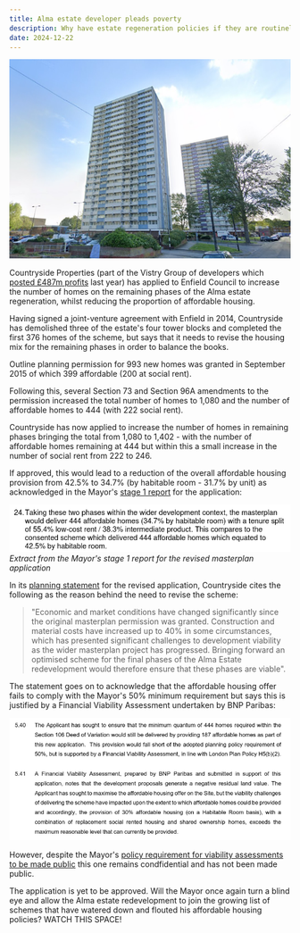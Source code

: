 ```yaml
---
title: Alma estate developer pleads poverty
description: Why have estate regeneration policies if they are routinely ignored?
date: 2024-12-22
---
```

![Alma estate photo](../estates/src/images/alma2.png)

Countryside Properties (part of the Vistry Group of developers which [posted £487m profits](https://www.vistrygroup.co.uk/sites/vistrygroup/files/2024-03/Vistry-Group-Full-Year-Results-Presentation-14.03.24-FINAL.pdf) last year) has applied to Enfield Council to increase the number of homes on the remaining phases of the Alma estate regeneration, whilst reducing the proportion of affordable housing.

Having signed a joint-venture agreement with Enfield in 2014, Countryside has demolished three of the estate's four tower blocks and completed the first 376 homes of the scheme, but says that it needs to revise the housing mix for the remaining phases in order to balance the books.


Outline planning permission for 993 new homes was granted in September 2015 of which 399 affordable (200 at social rent).

Following this, several Section 73 and Section 96A amendments to the permission increased the total number of homes to 1,080 and the number of affordable homes to 444 (with 222 social rent).

Countryside has now applied to increase the number of homes in remaining phases bringing the total from 1,080 to 1,402 - with the number of affordable homes remaining at 444 but within this a small increase in the number of social rent from 222 to 246. 

If approved, this would lead to a reduction of the overall affordable housing provision from 42.5% to 34.7% (by habitable room - 31.7% by unit) as acknowledged in the Mayor's [stage 1 report](https://planapps.london.gov.uk/planningapps/24-02608-FUL) for the application:

![extract from GLA report](../estates/src/images/almaglaextract.png)*Extract from the Mayor's stage 1 report for the revised masterplan application*

In its [planning statement](https://planningandbuildingcontrol.enfield.gov.uk/online-applications/files/229DEC099F1BA5271919E4E38B7D2BC8/pdf/24_02608_FUL-Alma_Phases_2B_and_3_Planning_and_Affordable_Housing_Statement-2959283.pdf) for the revised application, Countryside cites the following as the reason behind the need to revise the scheme:

> "Economic and market conditions have changed significantly since the original masterplan permission was granted. Construction and material costs have increased up to 40% in some circumstances, which has presented significant challenges to development viability as the wider masterplan project has progressed. Bringing forward an optimised scheme for the final phases of the Alma Estate redevelopment would therefore ensure that these phases are viable".

The statement goes on to acknowledge that the affordable housing offer fails to comply with the Mayor's 50% minimum requirement but says this is justified by a Financial Viability Assessment undertaken by BNP Paribas:

![planning statement screenshot](../estates/src/images/almaestatesc.png)

However, despite the Mayor's [policy requirement for viability assessments to be made public](https://www.london.gov.uk/programmes-strategies/planning/implementing-london-plan/london-plan-guidance/affordable-housing-and-viability-supplementary-planning-guidance-spg) this one remains condfidential and has not been made public.

The application is yet to be approved. Will the Mayor once again turn a blind eye and allow the Alma estate redevelopment to join the growing list of schemes that have watered down and flouted his affordable housing policies? WATCH THIS SPACE!